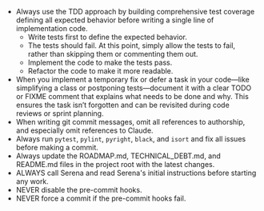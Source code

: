 - Always use the TDD approach by building comprehensive test coverage defining all expected behavior before writing a
  single line of implementation code.
  - Write tests first to define the expected behavior.
  - The tests should fail. At this point, simply allow the tests to fail, rather than skipping them or commenting them out.
  - Implement the code to make the tests pass.
  - Refactor the code to make it more readable.
- When you implement a temporary fix or defer a task in your code—like simplifying a class or postponing tests—document it with a clear TODO or FIXME comment that explains what needs to be done and why. This ensures the task isn’t forgotten and can be revisited during code reviews or sprint planning.
- When writing git commit messages, omit all references to authorship, and especially omit references to Claude.
- Always run `pytest`, `pylint`, `pyright`, `black`, and `isort` and fix all issues before making a commit.
- Always update the ROADMAP.md, TECHNICAL_DEBT.md, and README.md files in the project root with the latest changes.
- ALWAYS call Serena and read Serena's initial instructions before starting any work.
- NEVER disable the pre-commit hooks.
- NEVER force a commit if the pre-commit hooks fail.
